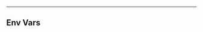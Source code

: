 <!-- Space: Projects -->
<!-- Parent: PreCommitHooks -->
<!-- Title: Env Vars PreCommitHooks -->

<!-- Label: PreCommitHooks -->
<!-- Label: Project -->
<!-- Label: Env Vars -->
<!-- Include: disclaimer.md -->
<!-- Include: ac:toc -->

---

## Env Vars
